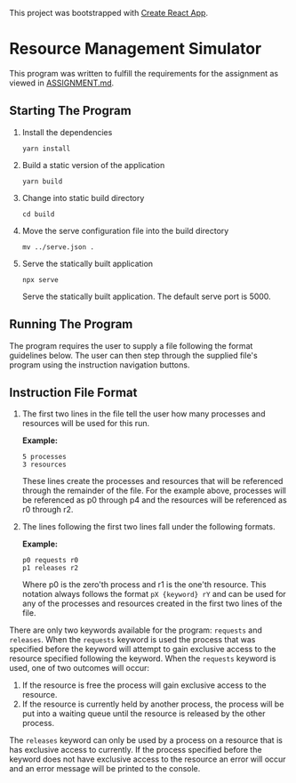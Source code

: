 This project was bootstrapped with [Create React App](https://github.com/facebook/create-react-app).

# Resource Management Simulator

This program was written to fulfill the requirements for the assignment as viewed in [ASSIGNMENT.md](ASSIGNMENT.md).

## Starting The Program

1. Install the dependencies

   ```
   yarn install
   ```

1. Build a static version of the application

   ```
   yarn build
   ```

1. Change into static build directory

   ```
   cd build
   ```

1. Move the serve configuration file into the build directory

   ```
   mv ../serve.json .
   ```

1. Serve the statically built application

   ```
   npx serve
   ```

   Serve the statically built application. The default serve port is 5000.

## Running The Program

The program requires the user to supply a file following the format guidelines below. The user can then step through the supplied file's program using the instruction navigation buttons.

## Instruction File Format

1. The first two lines in the file tell the user how many processes and resources will be used for this run.

   **Example:**

   ```
   5 processes
   3 resources
   ```

   These lines create the processes and resources that will be referenced through the remainder of the file. For the example above, processes will be referenced as p0 through p4 and the resources will be referenced as r0 through r2.

1. The lines following the first two lines fall under the following formats.

   **Example:**

   ```
   p0 requests r0
   p1 releases r2
   ```

   Where p0 is the zero'th process and r1 is the one'th resource. This notation always follows the format `pX {keyword} rY` and can be used for any of the processes and resources created in the first two lines of the file.

There are only two keywords available for the program: `requests` and `releases`. When the `requests` keyword is used the process that was specified before the keyword will attempt to gain exclusive access to the resource specified following the keyword. When the `requests` keyword is used, one of two outcomes will occur:
1. If the resource is free the process will gain exclusive access to the resource.
1. If the resource is currently held by another process, the process will be put into a waiting queue until the resource is released by the other process.

The `releases` keyword can only be used by a process on a resource that is has exclusive access to currently. If the process specified before the keyword does not have exclusive access to the resource an error will occur and an error message will be printed to the console.
